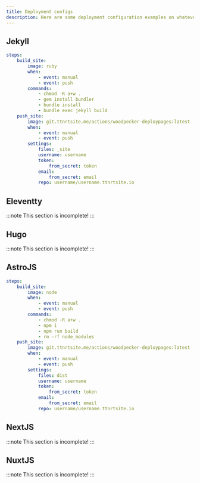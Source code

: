 ```yaml
---
title: Deployment configs
description: Here are some deployment configuration examples on whatever static site generater that is supported by TTPages.
---
```


## Jekyll
```yaml
steps:
    build_site:
        image: ruby
        when:
            - event: manual
            - event: push
        commands:
            - chmod -R a+w .
            - gem install bundler
            - bundle install
            - bundle exec jekyll build
    push_site:
        image: git.ttnrtsite.me/actions/woodpecker-deploypages:latest
        when:
            - event: manual
            - event: push
        settings:
            files: _site
            username: username
            token:
                from_secret: token
            email:
                from_secret: email
            repo: username/username.ttnrtsite.io
```

## Eleventty
:::note
This section is incomplete!
:::

## Hugo
:::note
This section is incomplete!
:::

## AstroJS
```yaml
steps:
    build_site:
        image: node
        when:
            - event: manual
            - event: push
        commands:
            - chmod -R a+w .
            - npm i
            - npm run build
            - rm -rf node_modules
    push_site:
        image: git.ttnrtsite.me/actions/woodpecker-deploypages:latest
        when:
            - event: manual
            - event: push
        settings:
            files: dist
            username: username
            token:
                from_secret: token
            email:
                from_secret: email
            repo: username/username.ttnrtsite.io
```

## NextJS
:::note
This section is incomplete!
:::

## NuxtJS
:::note
This section is incomplete!
:::